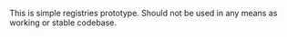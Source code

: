 This is simple registries prototype. Should not be used in any means as working or stable codebase.
